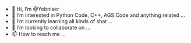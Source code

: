 - 👋 Hi, I’m @Yobniser
- 👀 I’m interested in Python Code, C++, AGS Code and anything related ...
- 🌱 I’m currently learning all kinds of shat ...
- 💞️ I’m looking to collaborate on ...
- 📫 How to reach me ...

<!---
Yobniser/Yobniser is a ✨ special ✨ repository because its `README.md` (this file) appears on your GitHub profile.
You can click the Preview link to take a look at your changes.
--->

